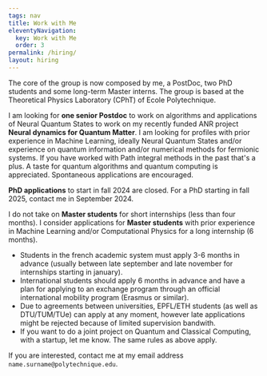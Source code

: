 ```yaml
---
tags: nav
title: Work with Me
eleventyNavigation:
  key: Work with Me
  order: 3
permalink: /hiring/
layout: hiring
---
```


The core of the group is now composed by me, a PostDoc, two PhD students and some long-term Master interns. 
The group is based at the Theoretical Physics Laboratory (CPhT) of Ecole Polytechnique.

I am looking for **one senior Postdoc** to work on algorithms and applications of Neural Quantum States to work on my recently funded ANR project **Neural dynamics for Quantum Matter**. 
I am looking for profiles with prior experience in Machine Learning, ideally Neural Quantum States and/or experience on quantum information and/or numerical methods for fermionic systems.
If you have worked with Path integral methods in the past that's a plus.
A taste for quantum algorithms and quantum computing is appreciated.
Spontaneous applications are encouraged.

**PhD applications** to start in fall 2024 are closed. For a PhD starting in fall 2025, contact me in September 2024.

I do not take on **Master students** for short internships (less than four months).
I consider applications for **Master students** with prior experience in Machine Learning and/or Computational Physics for a long internship (6 months). 

 - Students in the french academic system must apply 3-6 months in advance (usually between late september and late november for internships starting in january).
 - International students should apply 6 months in advance and have a plan for applying to an exchange program through an official international mobility program (Erasmus or similar).
 - Due to agreements between universities, EPFL/ETH students (as well as DTU/TUM/TUe) can apply at any moment, however late applications might be rejected because of limited supervision bandwith. 
 - If you want to do a joint project on Quantum and Classical Computing, with a startup, let me know. The same rules as above apply.

If you are interested, contact me at my email address `name.surname@polytechnique.edu`.
